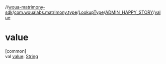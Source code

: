 //[woua-matrimony-sdk](../../../../index.md)/[com.woualabs.matrimony.type](../../index.md)/[LookupType](../index.md)/[ADMIN_HAPPY_STORY](index.md)/[value](value.md)

# value

[common]\
val [value](value.md): [String](https://kotlinlang.org/api/latest/jvm/stdlib/kotlin/-string/index.html)

